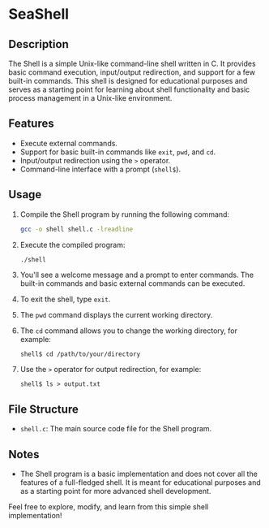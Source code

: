 # SeaShell

## Description
The Shell is a simple Unix-like command-line shell written in C. It provides basic command execution, input/output redirection, and support for a few built-in commands. This shell is designed for educational purposes and serves as a starting point for learning about shell functionality and basic process management in a Unix-like environment.

## Features
- Execute external commands.
- Support for basic built-in commands like `exit`, `pwd`, and `cd`.
- Input/output redirection using the `>` operator.
- Command-line interface with a prompt (`shell$`).

## Usage
1. Compile the Shell program by running the following command:

   ```bash
   gcc -o shell shell.c -lreadline
   ```

2. Execute the compiled program:

   ```bash
   ./shell
   ```

3. You'll see a welcome message and a prompt to enter commands. The built-in commands and basic external commands can be executed.

4. To exit the shell, type `exit`.

5. The `pwd` command displays the current working directory.

6. The `cd` command allows you to change the working directory, for example:

   ```shell
   shell$ cd /path/to/your/directory
   ```

7. Use the `>` operator for output redirection, for example:

   ```shell
   shell$ ls > output.txt
   ```

## File Structure
- `shell.c`: The main source code file for the Shell program.

## Notes
- The Shell program is a basic implementation and does not cover all the features of a full-fledged shell. It is meant for educational purposes and as a starting point for more advanced shell development.


Feel free to explore, modify, and learn from this simple shell implementation!
